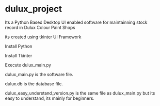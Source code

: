 # dulux_project
Its a Python Based Desktop UI enabled software for maintainning stock record in Dulux Colour Paint Shops

its created using tkinter UI Framework

Install Python

Install Tkinter

Execute dulux_main.py

dulux_main.py is the software file.

dulux.db is the database file.

dulux_easy_understand_version.py is the same file as dulux_main.py but its easy to understand, its mainly for beginners.
